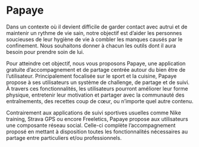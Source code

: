 # Papaye

Dans un contexte où il devient difficile de garder contact avec autrui et de maintenir un rythme de vie sain, notre objectif est d’aider les personnes soucieuses de leur hygiène de vie à combler les manques causés par le confinement. Nous souhaitons donner à chacun les outils dont il aura besoin pour prendre soin de lui. 

Pour atteindre cet objectif, nous vous proposons Papaye, une application gratuite d’accompagnement et de partage centrée autour du bien être de l’utilisateur. Principalement focalisée sur le sport et la cuisine, Papaye propose à ses utilisateurs un système de challenge, de partage et de suivi. À travers ces fonctionnalités, les utilisateurs pourront améliorer leur forme physique, entretenir leur motivation et partager avec la communauté des entraînements, des recettes coup de cœur, ou n’importe quel autre contenu.

Contrairement aux applications de suivi sportives usuelles comme Nike training, Strava GPS ou encore Freeletics, Papaye propose aux utilisateurs une composante réseau social. Celle-ci complète l’accompagnement proposé en mettant à disposition toutes les fonctionnalités nécessaires au partage entre particuliers et/ou professionnels.


